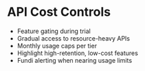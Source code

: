 # API Cost Controls

- Feature gating during trial
- Gradual access to resource-heavy APIs
- Monthly usage caps per tier
- Highlight high-retention, low-cost features
- Fundi alerting when nearing usage limits